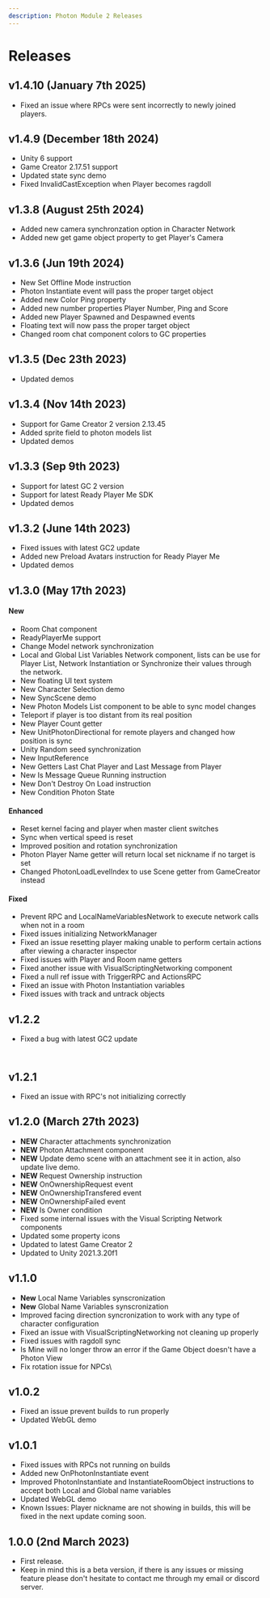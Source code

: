 ```yaml
---
description: Photon Module 2 Releases
---
```


# Releases

## v1.4.10 (January 7th 2025)

* Fixed an issue where RPCs were sent incorrectly to newly joined players.

## v1.4.9 (December 18th 2024)

* Unity 6 support
* Game Creator 2.17.51 support
* Updated state sync demo
* Fixed InvalidCastException when Player becomes ragdoll

## v1.3.8 (August 25th 2024)

* Added new camera synchronzation option in Character Network
* Added new get game object property to get Player's Camera

## v1.3.6 (Jun 19th 2024)

* New Set Offline Mode instruction
* Photon Instantiate event will pass the proper target object
* Added new Color Ping property
* Added new number properties Player Number, Ping and Score
* Added new Player Spawned and Despawned events
* Floating text will now pass the proper target object
* Changed room chat component colors to GC properties

## v1.3.5 (Dec 23th 2023)

* Updated demos

## v1.3.4 (Nov 14th 2023)

* Support for Game Creator 2 version 2.13.45
* Added sprite field to photon models list
* Updated demos

## v1.3.3 (Sep 9th 2023)

* Support for latest GC 2 version
* Support for latest Ready Player Me SDK
* Updated demos

## v1.3.2 (June 14th 2023)

* Fixed issues with latest GC2 update
* Added new Preload Avatars instruction for Ready Player Me
* Updated demos

## v1.3.0 (May 17th 2023)

#### New

* Room Chat component
* ReadyPlayerMe support
* Change Model network synchronization
* Local and Global List Variables Network component, lists can be use for Player List, Network Instantiation or Synchronize their values through the network.
* New floating UI text system
* New Character Selection demo
* New SyncScene demo
* New Photon Models List component to be able to sync model changes
* Teleport if player is too distant from its real position
* New Player Count getter
* New UnitPhotonDirectional for remote players and changed how position is sync
* Unity Random seed synchronization
* New InputReference
* New Getters Last Chat Player and Last Message from Player
* New Is Message Queue Running instruction
* New Don't Destroy On Load instruction
* New Condition Photon State

#### Enhanced

* Reset kernel facing and player when master client switches
* Sync when vertical speed is reset
* Improved position and rotation synchronization
* Photon Player Name getter will return local set nickname if no target is set
* Changed PhotonLoadLevelIndex to use Scene getter from GameCreator instead

#### Fixed

* Prevent RPC and LocalNameVariablesNetwork to execute network calls when not in a room
* Fixed issues initializing NetworkManager
* Fixed an issue resetting player making unable to perform certain actions after viewing a character inspector
* Fixed issues with Player and Room name getters
* Fixed another issue with VisualScriptingNetworking component
* Fixed a null ref issue with TriggerRPC and ActionsRPC
* Fixed an issue with Photon Instantiation variables
* Fixed issues with track and untrack objects

## v1.2.2

* Fixed a bug with latest GC2 update

\
v1.2.1
------

* Fixed an issue with RPC's not initializing correctly

## **v1.2.0 (March 27th 2023)**

* **NEW** Character attachments synchronization
* **NEW** Photon Attachment component
* **NEW** Update demo scene with an attachment see it in action, also update live demo.
* **NEW** Request Ownership instruction
* **NEW** OnOwnershipRequest event
* **NEW** OnOwnershipTransfered event
* **NEW** OnOwnershipFailed event
* **NEW** Is Owner condition
* Fixed some internal issues with the Visual Scripting Network components
* Updated some property icons
* Updated to latest Game Creator 2
* Updated to Unity 2021.3.20f1



## **v1.1.0**

* **New** Local Name Variables synscronization
* **New** Global Name Variables synscronization
* Improved facing direction syncronization to work with any type of character configuration
* Fixed an issue with VisualScriptingNetworking not cleaning up properly
* Fixed issues with ragdoll sync
* Is Mine will no longer throw an error if the Game Object doesn't have a Photon View
* Fix rotation issue for NPCs\


## **v1.0.2**

* Fixed an issue prevent builds to run properly
* Updated WebGL demo



## **v1.0.1**

* Fixed issues with RPCs not running on builds
* Added new OnPhotonInstantiate event
* Improved PhotonInstantiate and InstantiateRoomObject instructions to accept both Local and Global name variables
* Updated WebGL demo
* Known Issues: Player nickname are not showing in builds, this will be fixed in the next update coming soon.

## 1.0.0 (2nd March 2023)

* First release.
* Keep in mind this is a beta version, if there is any issues or missing feature please don't hesitate to contact me through my email or discord server.

